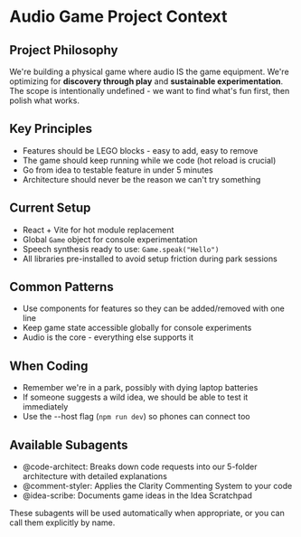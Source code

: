 # Audio Game Project Context

## Project Philosophy
We're building a physical game where audio IS the game equipment. We're optimizing for **discovery through play** and **sustainable experimentation**. The scope is intentionally undefined - we want to find what's fun first, then polish what works.

## Key Principles
- Features should be LEGO blocks - easy to add, easy to remove
- The game should keep running while we code (hot reload is crucial)
- Go from idea to testable feature in under 5 minutes
- Architecture should never be the reason we can't try something

## Current Setup
- React + Vite for hot module replacement
- Global `Game` object for console experimentation
- Speech synthesis ready to use: `Game.speak("Hello")`
- All libraries pre-installed to avoid setup friction during park sessions

## Common Patterns
- Use components for features so they can be added/removed with one line
- Keep game state accessible globally for console experiments
- Audio is the core - everything else supports it

## When Coding
- Remember we're in a park, possibly with dying laptop batteries
- If someone suggests a wild idea, we should be able to test it immediately
- Use the --host flag (`npm run dev`) so phones can connect too

## Available Subagents
- @code-architect: Breaks down code requests into our 5-folder architecture with detailed explanations
- @comment-styler: Applies the Clarity Commenting System to your code
- @idea-scribe: Documents game ideas in the Idea Scratchpad

These subagents will be used automatically when appropriate, or you can call them explicitly by name.